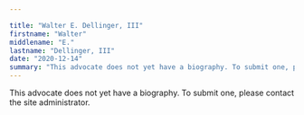 ```yaml
---

title: "Walter E. Dellinger, III"
firstname: "Walter"
middlename: "E."
lastname: "Dellinger, III"
date: "2020-12-14"
summary: "This advocate does not yet have a biography. To submit one, please contact the site administrator."
---
```

This advocate does not yet have a biography. To submit one, please contact the site administrator.

